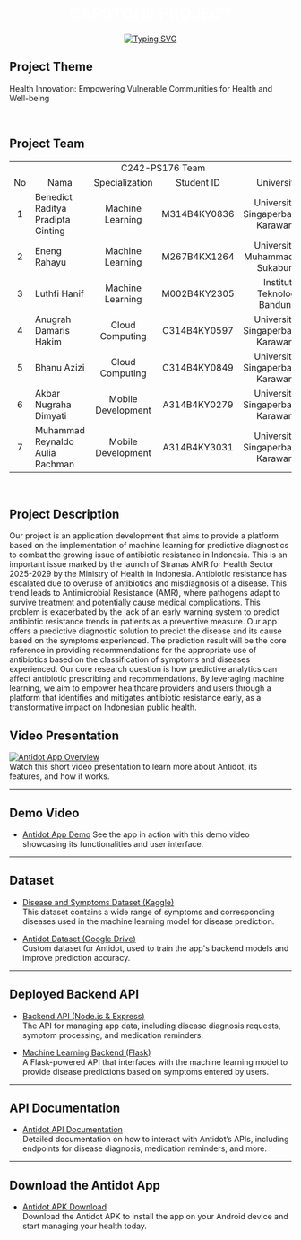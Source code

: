 <div align="center">
    <h1 align="center">
    <span style="color: white; font-weight: bold;">CAPSTONE PROJECT</span>
    </h1>
</div>

<div align="center">
    <!-- Typing SVG by DenverCoder1 - https://github.com/DenverCoder1/readme-typing-svg -->
    <a href="https://git.io/typing-svg"><img src="https://readme-typing-svg.demolab.com?font=Fira+Code&pause=1000&color=747B2E&center=true&vCenter=true&width=700&lines=C242-PS176;Predictive+Diagnostics+Application+for+Disease+Symptoms;Antidot" alt="Typing SVG" />
    </a>
</div>

## **Project Theme**

<p>
Health Innovation: Empowering Vulnerable Communities for Health and Well-being
</p>

<br>

## **Project Team**

<p align="center"> 
<table>
    <tr>
        <td colspan=5 align="center">C242-PS176 Team</td>
    </tr>
    <tr align="center">
        <td>No</td>
        <td>Nama</td>
        <td>Specialization</td>
        <td>Student ID</td>
        <td>University</td>
    </tr>
    <tr align="center">
        <td>1</td>
        <td align="left">Benedict Raditya Pradipta Ginting</td>
        <td>Machine Learning</td>
        <td>M314B4KY0836</td>
        <td>Universitas Singaperbangsa Karawang</td>
    </tr>
    <tr align="center">
        <td>2</td>
        <td align="left">Eneng Rahayu</td>
        <td>Machine Learning</td>
        <td>M267B4KX1264</td>
        <td>Universitas Muhammadiyah Sukabumi</td>
    </tr>
    <tr align="center">
        <td>3</td>
        <td align="left">Luthfi Hanif</td>
        <td>Machine Learning</td>
        <td>M002B4KY2305</td>
        <td>Institut Teknologi Bandung</td>
    </tr>
    <tr align="center">
        <td>4</td>
        <td align="left">Anugrah Damaris Hakim</td>
        <td>Cloud Computing</td>
        <td>C314B4KY0597</td>
        <td>Universitas Singaperbangsa Karawang</td>
    </tr>
    <tr align="center">
        <td>5</td>
        <td align="left">Bhanu Azizi</td>
        <td>Cloud Computing</td>
        <td>C314B4KY0849</td>
        <td>Universitas Singaperbangsa Karawang</td>
    </tr>
    <tr align="center">
        <td>6</td>
        <td align="left">Akbar Nugraha Dimyati</td>
        <td>Mobile Development</td>
        <td>A314B4KY0279</td>
        <td>Universitas Singaperbangsa Karawang</td>
    </tr>
    <tr align="center">
        <td>7</td>
        <td align="left">Muhammad Reynaldo Aulia Rachman</td>
        <td>Mobile Development</td>
        <td>A314B4KY3031</td>
        <td>Universitas Singaperbangsa Karawang</td>
    </tr>
</table>
</p>

<br>

## **Project Description**

<p>
Our project is an application development that aims to provide a platform based on the implementation of machine learning for predictive diagnostics to combat the growing issue of antibiotic resistance in Indonesia. This is an important issue marked by the launch of Stranas AMR for Health Sector 2025-2029 by the Ministry of Health in Indonesia. Antibiotic resistance has escalated due to overuse of antibiotics and misdiagnosis of a disease. This trend leads to Antimicrobial Resistance (AMR), where pathogens adapt to survive treatment and potentially cause medical complications. This problem is exacerbated by the lack of an early warning system to predict antibiotic resistance trends in patients as a preventive measure. Our app offers a predictive diagnostic solution to predict the disease and its cause based on the symptoms experienced. The prediction result will be the core reference in providing recommendations for the appropriate use of antibiotics based on the classification of symptoms and diseases experienced. Our core research question is how predictive analytics can affect antibiotic prescribing and recommendations. By leveraging machine learning, we aim to empower healthcare providers and users through a platform that identifies and mitigates antibiotic resistance early, as a transformative impact on Indonesian public health.
</p>

## **Video Presentation**

[![Antidot App Overview](https://img.youtube.com/vi/9wxUcroXE1k/0.jpg)](https://youtu.be/9wxUcroXE1k)  
Watch this short video presentation to learn more about Antidot, its features, and how it works.

---

## **Demo Video**

- [Antidot App Demo](https://drive.google.com/file/d/1ggval2dWTKV3GKnHIDHkrRtietQuGOuB/view)
  See the app in action with this demo video showcasing its functionalities and user interface.

---

## **Dataset**

- [Disease and Symptoms Dataset (Kaggle)](https://www.kaggle.com/datasets/choongqianzheng/disease-and-symptoms-dataset/data)  
  This dataset contains a wide range of symptoms and corresponding diseases used in the machine learning model for disease prediction.

- [Antidot Dataset (Google Drive)](https://drive.google.com/drive/folders/1pQhA7oYWb_O-fXtIIthdZoL0ptYfNJyn)  
  Custom dataset for Antidot, used to train the app's backend models and improve prediction accuracy.

---

## **Deployed Backend API**

- [Backend API (Node.js & Express)](https://backend-dot-united-planet-442804-p8.et.r.appspot.com)  
  The API for managing app data, including disease diagnosis requests, symptom processing, and medication reminders.

- [Machine Learning Backend (Flask)](https://flask-dot-united-planet-442804-p8.et.r.appspot.com)  
  A Flask-powered API that interfaces with the machine learning model to provide disease predictions based on symptoms entered by users.

---

## **API Documentation**

- [Antidot API Documentation](https://documenter.getpostman.com/view/37600977/2sAYBd6T5U)  
  Detailed documentation on how to interact with Antidot’s APIs, including endpoints for disease diagnosis, medication reminders, and more.

---

## **Download the Antidot App**

- [Antidot APK Download](https://drive.google.com/file/d/11kNlyQymdz-Z8YmC7i5gJ5-n92kdncCZ/view?usp=drive_link)  
  Download the Antidot APK to install the app on your Android device and start managing your health today.
